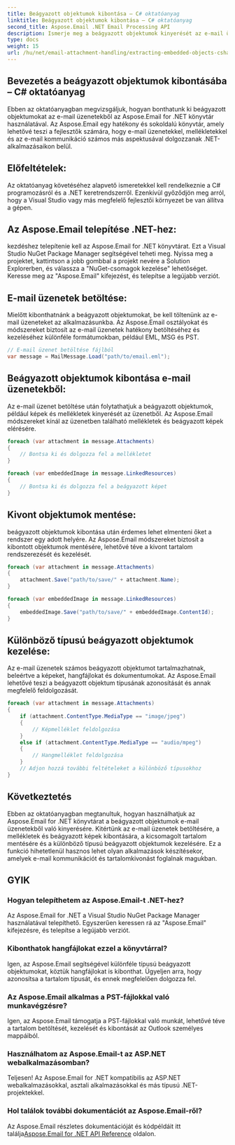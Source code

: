 ```yaml
---
title: Beágyazott objektumok kibontása – C# oktatóanyag
linktitle: Beágyazott objektumok kibontása – C# oktatóanyag
second_title: Aspose.Email .NET Email Processing API
description: Ismerje meg a beágyazott objektumok kinyerését az e-mail üzenetekből az Aspose.Email for .NET segítségével. Útmutató lépésről lépésre kódpéldákkal.
type: docs
weight: 15
url: /hu/net/email-attachment-handling/extracting-embedded-objects-csharp-tutorial/
---
```


## Bevezetés a beágyazott objektumok kibontásába – C# oktatóanyag

Ebben az oktatóanyagban megvizsgáljuk, hogyan bonthatunk ki beágyazott objektumokat az e-mail üzenetekből az Aspose.Email for .NET könyvtár használatával. Az Aspose.Email egy hatékony és sokoldalú könyvtár, amely lehetővé teszi a fejlesztők számára, hogy e-mail üzenetekkel, mellékletekkel és az e-mail kommunikáció számos más aspektusával dolgozzanak .NET-alkalmazásaikon belül.

## Előfeltételek:

Az oktatóanyag követéséhez alapvető ismeretekkel kell rendelkeznie a C# programozásról és a .NET keretrendszerről. Ezenkívül győződjön meg arról, hogy a Visual Studio vagy más megfelelő fejlesztői környezet be van állítva a gépen.

## Az Aspose.Email telepítése .NET-hez:

kezdéshez telepítenie kell az Aspose.Email for .NET könyvtárat. Ezt a Visual Studio NuGet Package Manager segítségével teheti meg. Nyissa meg a projektet, kattintson a jobb gombbal a projekt nevére a Solution Explorerben, és válassza a "NuGet-csomagok kezelése" lehetőséget. Keresse meg az "Aspose.Email" kifejezést, és telepítse a legújabb verziót.

## E-mail üzenetek betöltése:

Mielőtt kibonthatnánk a beágyazott objektumokat, be kell töltenünk az e-mail üzeneteket az alkalmazásunkba. Az Aspose.Email osztályokat és módszereket biztosít az e-mail üzenetek hatékony betöltéséhez és kezeléséhez különféle formátumokban, például EML, MSG és PST.

```csharp
// E-mail üzenet betöltése fájlból
var message = MailMessage.Load("path/to/email.eml");
```

## Beágyazott objektumok kibontása e-mail üzenetekből:

Az e-mail üzenet betöltése után folytathatjuk a beágyazott objektumok, például képek és mellékletek kinyerését az üzenetből. Az Aspose.Email módszereket kínál az üzenetben található mellékletek és beágyazott képek elérésére.

```csharp
foreach (var attachment in message.Attachments)
{
    // Bontsa ki és dolgozza fel a mellékletet
}

foreach (var embeddedImage in message.LinkedResources)
{
    // Bontsa ki és dolgozza fel a beágyazott képet
}
```

## Kivont objektumok mentése:

beágyazott objektumok kibontása után érdemes lehet elmenteni őket a rendszer egy adott helyére. Az Aspose.Email módszereket biztosít a kibontott objektumok mentésére, lehetővé téve a kivont tartalom rendszerezését és kezelését.

```csharp
foreach (var attachment in message.Attachments)
{
    attachment.Save("path/to/save/" + attachment.Name);
}

foreach (var embeddedImage in message.LinkedResources)
{
    embeddedImage.Save("path/to/save/" + embeddedImage.ContentId);
}
```

## Különböző típusú beágyazott objektumok kezelése:

Az e-mail üzenetek számos beágyazott objektumot tartalmazhatnak, beleértve a képeket, hangfájlokat és dokumentumokat. Az Aspose.Email lehetővé teszi a beágyazott objektum típusának azonosítását és annak megfelelő feldolgozását.

```csharp
foreach (var attachment in message.Attachments)
{
    if (attachment.ContentType.MediaType == "image/jpeg")
    {
        // Képmelléklet feldolgozása
    }
    else if (attachment.ContentType.MediaType == "audio/mpeg")
    {
        // Hangmelléklet feldolgozása
    }
    // Adjon hozzá további feltételeket a különböző típusokhoz
}
```

## Következtetés

Ebben az oktatóanyagban megtanultuk, hogyan használhatjuk az Aspose.Email for .NET könyvtárat a beágyazott objektumok e-mail üzenetekből való kinyerésére. Kitértünk az e-mail üzenetek betöltésére, a mellékletek és beágyazott képek kibontására, a kicsomagolt tartalom mentésére és a különböző típusú beágyazott objektumok kezelésére. Ez a funkció hihetetlenül hasznos lehet olyan alkalmazások készítésekor, amelyek e-mail kommunikációt és tartalomkivonást foglalnak magukban.

## GYIK

### Hogyan telepíthetem az Aspose.Email-t .NET-hez?

Az Aspose.Email for .NET a Visual Studio NuGet Package Manager használatával telepíthető. Egyszerűen keressen rá az "Aspose.Email" kifejezésre, és telepítse a legújabb verziót.

### Kibonthatok hangfájlokat ezzel a könyvtárral?

Igen, az Aspose.Email segítségével különféle típusú beágyazott objektumokat, köztük hangfájlokat is kibonthat. Ügyeljen arra, hogy azonosítsa a tartalom típusát, és ennek megfelelően dolgozza fel.

### Az Aspose.Email alkalmas a PST-fájlokkal való munkavégzésre?

Igen, az Aspose.Email támogatja a PST-fájlokkal való munkát, lehetővé téve a tartalom betöltését, kezelését és kibontását az Outlook személyes mappáiból.

### Használhatom az Aspose.Email-t az ASP.NET webalkalmazásomban?

Teljesen! Az Aspose.Email for .NET kompatibilis az ASP.NET webalkalmazásokkal, asztali alkalmazásokkal és más típusú .NET-projektekkel.

### Hol találok további dokumentációt az Aspose.Email-ről?

 Az Aspose.Email részletes dokumentációját és kódpéldáit itt találja[Aspose.Email for .NET API Reference](https://reference.aspose.com/email/net/) oldalon.